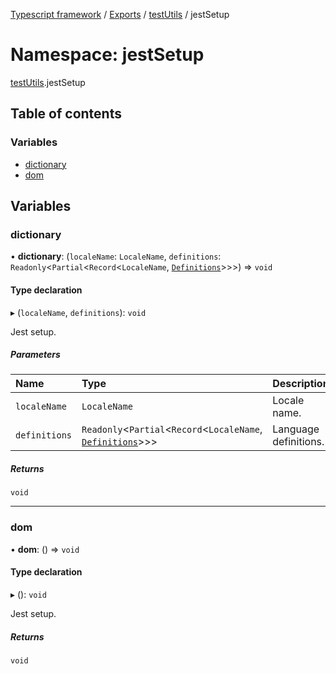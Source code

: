 [Typescript framework](../index.md) / [Exports](../modules.md) / [testUtils](testUtils.md) / jestSetup

# Namespace: jestSetup

[testUtils](testUtils.md).jestSetup

## Table of contents

### Variables

- [dictionary](testUtils.jestSetup.md#dictionary)
- [dom](testUtils.jestSetup.md#dom)

## Variables

### dictionary

• **dictionary**: (`localeName`: `LocaleName`, `definitions`: `Readonly`<`Partial`<`Record`<`LocaleName`, [`Definitions`](../classes/facade_implementations_lang_dictionary_Definitions.Definitions.md)\>\>\>) => `void`

#### Type declaration

▸ (`localeName`, `definitions`): `void`

Jest setup.

##### Parameters

| Name | Type | Description |
| :------ | :------ | :------ |
| `localeName` | `LocaleName` | Locale name. |
| `definitions` | `Readonly`<`Partial`<`Record`<`LocaleName`, [`Definitions`](../classes/facade_implementations_lang_dictionary_Definitions.Definitions.md)\>\>\> | Language definitions. |

##### Returns

`void`

___

### dom

• **dom**: () => `void`

#### Type declaration

▸ (): `void`

Jest setup.

##### Returns

`void`
